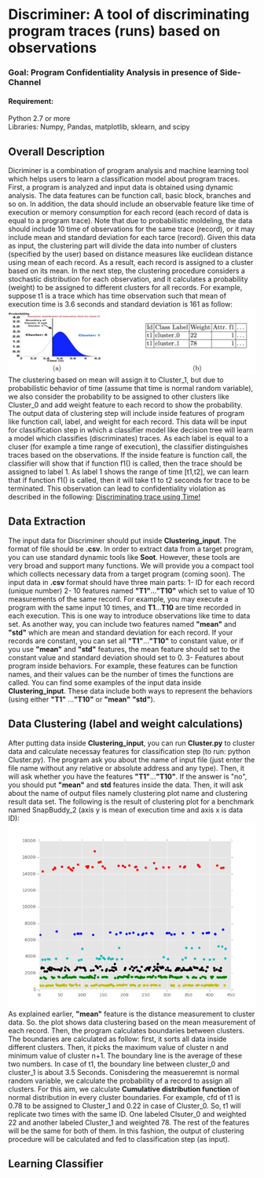 # Discriminer: A tool of discriminating program traces (runs) based on observations
### Goal: Program Confidentiality Analysis in presence of Side-Channel

#### Requirement:
Python 2.7 or more </br>
Libraries: Numpy, Pandas, matplotlib, sklearn, and scipy </br>

## Overall Description
Dicriminer is a combination of program analysis and machine learning tool which helps users to learn a classification model about program traces. First, a program is analyzed and input data is obtained using dynamic analysis. The data features can be function call, basic block, branches and so on. In addition, the data should include an observable feature like time of execution or memory consumption for each record (each record of data is equal to a program trace). Note that due to probabilistic moldeling, the data should include 10 time of observations for the same trace (record), or it may include mean and standard deviation for each tarce (record). Given this data as input, the clustering part will divide the data into number of clusters (specified by the user) based on distance measures like euclidean distance using mean of each record. As a result, each record is assigned to a cluster based on its mean. In the next step, the clustering procedure considers a stochastic distribution for each observation, and it calculates a probability (weight) to be assigned to different clusters for all records. For example, suppose t1 is a trace which has time observation such that mean of execution time is 3.6 seconds and standard deviation is 161 as follow:
![Alt](weight_definition.jpg)
The clustering based on mean will assign it to Cluster_1, but due to probabilistic behavior of time (assume that time is normal random variable), we also consider the probability to be assigned to other clusters like Cluster_0 and add weight feature to each record to show the probability. The output data of clustering step will include inside features of program like function call, label, and weight for each record. This data will be input for classification step in which a classifier model like decision tree will learn a model which classifies (discriminates) traces. As each label is equal to a cluser (for example a time range of execution), the classifier distinguishes traces based on the observations. If the inside feature is function call, the classifier will show that if function f1() is called, then the trace should be assigned to label 1. As label 1 shows the range of time [t1,t2], we can learn that if function f1() is called, then it will take t1 to t2 seconds for trace to be terminated. This observation can lead to confidentiality violation as described in the following: 
[Discriminating trace using Time!](https://docs.google.com/a/colorado.edu/viewer?a=v&pid=sites&srcid=Y29sb3JhZG8uZWR1fHNhZWlkLXRpenBhei1uaWFyaXxneDpjODY1NzIyZmMxNGYxMGU) </br>
## Data Extraction
The input data for Discriminer should put inside **Clustering_input**. The format of file should be **.csv**. In order to extract data from a target program, you can use standard dynamic tools like **Soot**. However, these tools are very broad and support many functions. We will provide you a compact tool which collects necessary data from a target program (coming soon). 
The input data in **.csv** format should have three main parts: 1- ID for each record (unique number) 2- 10 features named **"T1"**...**"T10"** which set to value of 10 measurements of the same record. For example, you may execute a program with the same input 10 times, and **T1**...**T10** are time recorded in each execution. This is one way to introduce observations like time to data set. As another way, you can include two features named **"mean"** and **"std"** which are mean and standard deviation for each record. If your records are constant, you can set all **"T1"**...**"T10"** to constant value, or if you use **"mean"** and **"std"** features, the mean feature should set to the constant value and standard deviation should set to  0. 3- Features about program inside behaviors. For example, these features can be function names, and their values can be the number of times the functions are called. 
You can find some examples of the input data inside **Clustering_input**. These data include both ways to represent the behaviors (using either **"T1"** ...**"T10"** or **"mean"** **"std"**). 
## Data Clustering (label and weight calculations)
After putting data inside **Clustering_input**, you can run **Cluster.py** to cluster data and calculate necessay features for classification step (to run: python Cluster.py). The program ask you about the name of input file (just enter the file name without any relative or absolute address and any type). Then, it will ask whether you have the features **"T1"**...**"T10"**. If the answer is "no", you should put **"mean"** and **std** features inside the data. Then, it will ask about the name of output files namely clustering plot name and clustering result data set. The following is the result of clustering plot for a benchmark named SnapBuddy_2 (axis y is mean of execution time and axis x is data ID): 
![Alt](Clustering_results/cluster_result_data_snapBuddy1.png) </br>
As explained earlier, **"mean"** feature is the distance measurement to cluster data. So. the plot shows data clustering based on the mean measurement of each record. Then, the program calculates boundaries between clusters. The boundaries are calculated as follow: first, it sorts all data inside different clusters. Then, it picks the maximum value of cluster n and minimum value of cluster n+1. The boundary line is the average of these two numbers. In case of t1, the boundary line between cluster_0 and cluster_1 is about 3.5 Seconds. Conisdering the measueremnt is normal random variable, we calculate the probability of a record to assign all clusters. For this aim, we calculate **Cumulative distribution function** of normal distribution in every cluster boundaries. For example, cfd of t1 is 0.78 to be assigned to Cluster_1 and 0.22 in case of Cluster_0. So, t1 will replicate two times with the same ID. One labeled Clsuter_0 and weighted 22 and another labeled Cluster_1 and weighted 78. The rest of the features will be the same for both of them. In this fashion, the output of clustering procedure will be calculated and fed to classification step (as input).      
## Learning Classifier


